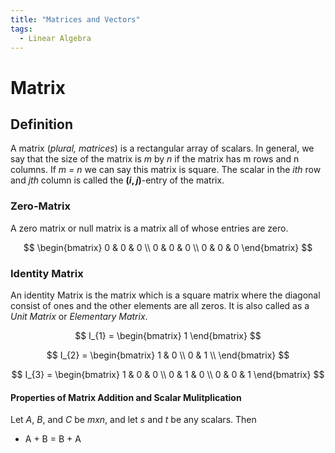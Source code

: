 ```yaml
---
title: "Matrices and Vectors"
tags:
  - Linear Algebra
---
```


# Matrix

## Definition
A matrix (_plural, matrices_) is a rectangular array of scalars. In general, we say that the size of the matrix is _m_ by _n_ if the matrix has m rows and n columns. If _m = n_ we can say this matrix is square. The scalar in the $i$_th_ row and $j$_th_ column is called the **$(i, j)$**-entry of the matrix.

### Zero-Matrix
A zero matrix or null matrix is a matrix all of whose entries are zero.

$$
\begin{bmatrix}
  0 & 0 & 0 \\
  0 & 0 & 0 \\
  0 & 0 & 0
\end{bmatrix}
$$

### Identity Matrix
An identity Matrix is the matrix which is a square matrix where the diagonal consist of ones and the other elements are all zeros. It is also called as a _Unit Matrix_ or _Elementary Matrix_.

$$
I_{1} = 
\begin{bmatrix}
  1
\end{bmatrix}
$$

$$
I_{2} = 
\begin{bmatrix}
  1 & 0 \\
  0 & 1 \\
\end{bmatrix}
$$

$$
I_{3} = 
\begin{bmatrix}
  1 & 0 & 0 \\
  0 & 1 & 0 \\
  0 & 0 & 1
\end{bmatrix}
$$

#### Properties of Matrix Addition and Scalar Mulitplication
Let _A_, _B_, and _C_ be $m x n$, and let _s_ and  _t_ be any scalars. Then
- A + B = B + A
